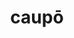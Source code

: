 ---
title: caupō
meaning: innkeeper
ch: [seventeen, seventeen7]
pos: nounthird
genitive: caupōnis
abbgender: m.
abbgender2: masc.
gender: masculine
declension: third
six: y
---